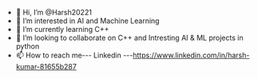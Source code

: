 - 👋 Hi, I’m @Harsh20221
- 👀 I’m interested in AI and Machine  Learning 
- 🌱 I’m currently learning C++
- 💞️ I’m looking to collaborate on  C++ and Intresting AI & ML projects in python 
- 📫 How to reach me--- Linkedin ---https://www.linkedin.com/in/harsh-kumar-81655b287

<!---
Harsh20221/Harsh20221 is a ✨ special ✨ repository because its `README.md` (this file) appears on your GitHub profile.
You can click the Preview link to take a look at your changes.
--->
